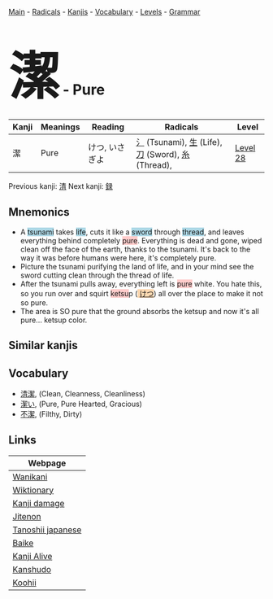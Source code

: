 <style> bigfont {font-size: 100px}</style>
[Main](../README.md) -
[Radicals](../radicals.md) -
[Kanjis](../kanjis.md) -
[Vocabulary](../vocabulary.md) -
[Levels](../levels.md) -
[Grammar](../grammar.md)
# <bigfont> 潔</bigfont> - Pure 

| Kanji | Meanings | Reading | Radicals | Level |
| --- | --- | --- | --- | --- |
| 潔 | Pure | けつ, いさぎよ | [氵](../radicals/氵.md) (Tsunami), [生](../radicals/生.md) (Life), [刀](../radicals/刀.md) (Sword), [糸](../radicals/糸.md) (Thread),  | [Level 28](../levels/wk_level28.md) |

Previous kanji: [清](清.md) Next kanji: [録](録.md) 

## Mnemonics
 * A <span style="background-color:#ADD8E6"> tsunami</span> takes <span style="background-color:#ADD8E6"> life</span>, cuts it like a <span style="background-color:#ADD8E6"> sword</span> through <span style="background-color:#ADD8E6"> thread</span>, and leaves everything behind completely <span style="background-color:#ffcccb"> pure</span>. Everything is dead and gone, wiped clean off the face of the earth, thanks to the tsunami. It's back to the way it was before humans were here, it's completely pure.
* Picture the tsunami purifying the land of life, and in your mind see the sword cutting clean through the thread of life.
* After the tsunami pulls away, everything left is <span style="background-color:#ffcccb"> pure</span> white. You hate this, so you run over and squirt <span style="background-color:#ffcccb"> ketsu</span>p (<span style="background-color:#fed8b1"> [けつ](https://jisho.org/search/けつ)</span>) all over the place to make it not so pure.
* The area is SO pure that the ground absorbs the ketsup and now it's all pure... ketsup color.


## Similar kanjis
 


## Vocabulary
 * [清潔](../vocabulary/潔.md), (Clean, Cleanness, Cleanliness)
* [潔い](../vocabulary/潔.md), (Pure, Pure Hearted, Gracious)
* [不潔](../vocabulary/潔.md), (Filthy, Dirty)



## Links 

| Webpage |
| --- |
| [Wanikani          ](https://www.wanikani.com/kanji/潔) |
| [Wiktionary        ](https://en.wiktionary.org/wiki/潔) |
| [Kanji damage      ](http://www.kanjidamage.com/kanji/search?utf8=✓&q=潔) |
| [Jitenon           ](https://jitenon.com/kanji/潔) |
| [Tanoshii japanese ](https://www.tanoshiijapanese.com/dictionary/kanji.cfm?k=潔) |
| [Baike             ](https://baike.baidu.com/item/潔) |
| [Kanji Alive       ](https://app.kanjialive.com/潔) |
| [Kanshudo          ](https://www.kanshudo.com/searchmn?q=潔) |
| [Koohii            ](https://kanji.koohii.com/study/kanji/潔) |
